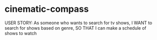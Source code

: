 # cinematic-compass

USER STORY:
As someone who wants to search for tv shows,
I WANT to search for shows based on genre,
SO THAT I can make a schedule of shows to watch
